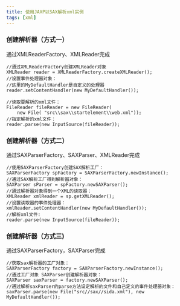 ```yaml
---
title: 使用JAXP以SAX解析xml实例
tags: [xml]
---
```


### 创建解析器（方式一）

通过XMLReaderFactory、XMLReader完成

```
//通过XMLReaderFactory创建XMLReader对象
XMLReader reader = XMLReaderFactory.createXMLReader();
//设置事件处理器对象：
//这里的MyDefaultHandler是自定义的处理器
reader.setContentHandler(new MyDefaultHandler());

//读取要解析的xml文件： 
FileReader fileReader = new FileReader(
    new File( "src\\sax\\startelement\\web.xml"));
//指定解析的xml文件：
reader.parse(new InputSource(fileReader));
```

### 创建解析器（方式二）

通过SAXParserFactory、SAXParser、XMLReader完成

```
//使用SAXParserFactory创建SAX解析工厂：
SAXParserFactory spFactory = SAXParserFactory.newInstance();
//通过SAX解析工厂得到解析器对象：
SAXParser sParser = spFactory.newSAXParser();
//通过解析器对象得到一个XML的读取器：
XMLReader xmlReader = sp.getXMLReader();
//设置读取器的事件处理器：
xmlReader.setContentHandler(new MyDefaultHandler());
//解析xml文件:
reader.parse(new InputSource(fileReader));
```

### 创建解析器（方式三)

通过SAXParserFactory，SAXParser完成

```
//获取sax解析器的工厂对象：
SAXParserFactory factory = SAXParserFactory.newInstance();
//通过工厂对象 SAXParser创建解析器对象：
SAXParser saxParser = factory.newSAXParser();
//通过解析saxParser的parse方法设定解析的文件和自己定义的事件处理器对象：
saxParser.parse(new File("src//sax//sida.xml"), new MyDefaultHandler());
```